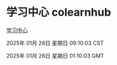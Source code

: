 # 学习中心 colearnhub
[学习中心](http://219.139.199.19:56308/colearnhub/)

2025年 01月 26日 星期日 09:10:03 CST

2025年 01月 26日 星期日 01:10:03 GMT
